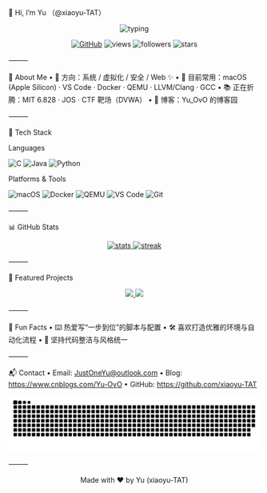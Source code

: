 🙌 Hi, I’m Yu （@xiaoyu-TAT）

<p align="center">
  <img src="https://readme-typing-svg.herokuapp.com?duration=2500&pause=500&multiline=true&width=700&height=90&lines=Hello%2C+world!+I%E2%80%99m+Yu;A+developer+who+loves+%F0%9F%92%BB+systems%2C+%F0%9F%94%AE+security%2C+and+%F0%9F%8E%A8+design" alt="typing" />
</p>


<p align="center">
  <a href="https://github.com/xiaoyu-TAT"><img src="https://img.shields.io/badge/GitHub-181717?logo=github&logoColor=white" alt="GitHub"></a>
  <img src="https://komarev.com/ghpvc/?username=xiaoyu-TAT&style=flat&label=Profile+Views" alt="views" />
  <img src="https://img.shields.io/github/followers/xiaoyu-TAT?style=flat&label=Followers" alt="followers" />
  <img src="https://img.shields.io/github/stars/xiaoyu-TAT?affiliations=OWNER%2CCOLLABORATOR&label=Profile%20Stars" alt="stars" />
</p>



⸻

🚀 About Me
	•	🎯 方向：系统 / 虚拟化 / 安全 / Web ✨
	•	🧰 目前常用：macOS (Apple Silicon) · VS Code · Docker · QEMU · LLVM/Clang · GCC
	•	📚 正在折腾：MIT 6.828 · JOS · CTF 靶场（DVWA）
	•	📝 博客：Yu_OvO 的博客园

⸻

🧩 Tech Stack

Languages

<p>
  <img alt="C" src="https://img.shields.io/badge/C-A8B9CC?logo=c&logoColor=white" />
  <img alt="Java" src="https://img.shields.io/badge/Java-007396?logo=java&logoColor=white" />
  <img alt="Python" src="https://img.shields.io/badge/Python-3776AB?logo=python&logoColor=white" />
</p>


Platforms & Tools

<p>
  <img alt="macOS" src="https://img.shields.io/badge/macOS-000000?logo=apple&logoColor=white" />
  <img alt="Docker" src="https://img.shields.io/badge/Docker-2496ED?logo=docker&logoColor=white" />
  <img alt="QEMU" src="https://img.shields.io/badge/QEMU-FF6600?logo=qemu&logoColor=white" />
  <img alt="VS Code" src="https://img.shields.io/badge/VS%20Code-007ACC?logo=visualstudiocode&logoColor=white" />
  <img alt="Git" src="https://img.shields.io/badge/Git-F05032?logo=git&logoColor=white" />
</p>



⸻

📊 GitHub Stats

<div align="center">
<a href="https://github.com/xiaoyu-TAT">
  <img height="160" src="https://github-readme-stats.vercel.app/api?username=xiaoyu-TAT&show_icons=true&rank_icon=github&include_all_commits=true&hide_title=true&hide_border=true" alt="stats" />
</a>
<a href="https://github.com/xiaoyu-TAT">
  <img height="160" src="https://github-readme-streak-stats.herokuapp.com/?user=xiaoyu-TAT&hide_border=true" alt="streak" />
</a>
</div>



⸻

📌 Featured Projects

<p align="center">
  <a href="https://github.com/xiaoyu-TAT/MIT6.828-Lab">
    <img width="45%" src="https://github-readme-stats.vercel.app/api/pin/?username=xiaoyu-TAT&repo=MIT6.828-Lab&hide_border=true" />
  </a>
  <a href="https://github.com/xiaoyu-TAT/DVWA-on-Mac">
    <img width="45%" src="https://github-readme-stats.vercel.app/api/pin/?username=xiaoyu-TAT&repo=DVWA-on-Mac&hide_border=true" />
  </a>
</p>



⸻

🧠 Fun Facts
	•	⌨️ 热爱写“一步到位”的脚本与配置
	•	🛠️ 喜欢打造优雅的环境与自动化流程
	•	🌈 坚持代码整洁与风格统一

⸻

📬 Contact
	•	Email: JustOneYu@outlook.com
	•	Blog: https://www.cnblogs.com/Yu-OvO
	•	GitHub: https://github.com/xiaoyu-TAT



<p align="center">
  <img src="https://raw.githubusercontent.com/xiaoyu-TAT/xiaoyu-TAT/main/dist/snake.svg" alt="snake" />
</p>


⸻


<p align="center">Made with ❤️ by Yu (xiaoyu-TAT)</p>
